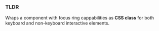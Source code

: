 ### TLDR

Wraps a component with focus ring cappabilities as **CSS class** for both keyboard and non-keyboard interactive elements. 